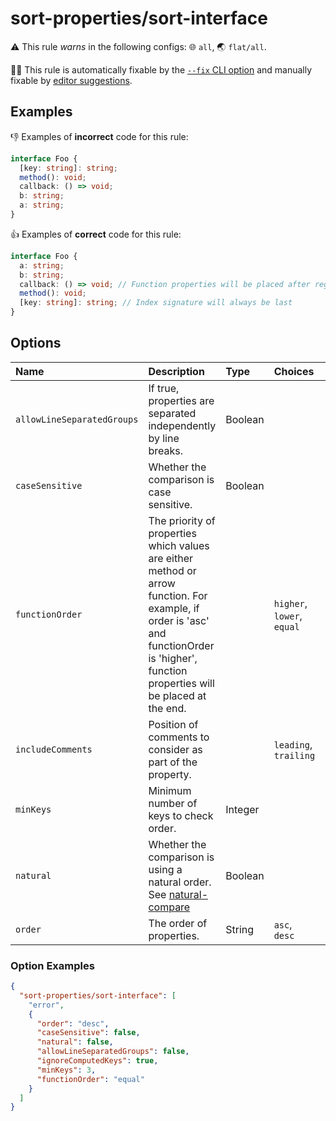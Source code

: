 # sort-properties/sort-interface

⚠️ This rule _warns_ in the following configs: 🌐 `all`, 🌏 `flat/all`.

🔧💡 This rule is automatically fixable by the [`--fix` CLI option](https://eslint.org/docs/latest/user-guide/command-line-interface#--fix) and manually fixable by [editor suggestions](https://eslint.org/docs/latest/use/core-concepts#rule-suggestions).

<!-- end auto-generated rule header -->

## Examples

👎 Examples of **incorrect** code for this rule:

```ts
interface Foo {
  [key: string]: string;
  method(): void;
  callback: () => void;
  b: string;
  a: string;
}
```

👍 Examples of **correct** code for this rule:

```ts
interface Foo {
  a: string;
  b: string;
  callback: () => void; // Function properties will be placed after regular properties.
  method(): void;
  [key: string]: string; // Index signature will always be last
}
```

## Options

<!-- begin auto-generated rule options list -->

| Name                       | Description                                                                                                                                                                               | Type    | Choices                    | Default   |
| :------------------------- | :---------------------------------------------------------------------------------------------------------------------------------------------------------------------------------------- | :------ | :------------------------- | :-------- |
| `allowLineSeparatedGroups` | If true, properties are separated independently by line breaks.                                                                                                                           | Boolean |                            | `true`    |
| `caseSensitive`            | Whether the comparison is case sensitive.                                                                                                                                                 | Boolean |                            | `true`    |
| `functionOrder`            | The priority of properties which values are either method or arrow function. For example, if order is 'asc' and functionOrder is 'higher', function properties will be placed at the end. |         | `higher`, `lower`, `equal` | `higher`  |
| `includeComments`          | Position of comments to consider as part of the property.                                                                                                                                 |         | `leading`, `trailing`      | `leading` |
| `minKeys`                  | Minimum number of keys to check order.                                                                                                                                                    | Integer |                            | `2`       |
| `natural`                  | Whether the comparison is using a natural order. See [natural-compare](https://www.npmjs.com/package/natural-compare)                                                                     | Boolean |                            | `true`    |
| `order`                    | The order of properties.                                                                                                                                                                  | String  | `asc`, `desc`              | `asc`     |

<!-- end auto-generated rule options list -->

### Option Examples

```json
{
  "sort-properties/sort-interface": [
    "error",
    {
      "order": "desc",
      "caseSensitive": false,
      "natural": false,
      "allowLineSeparatedGroups": false,
      "ignoreComputedKeys": true,
      "minKeys": 3,
      "functionOrder": "equal"
    }
  ]
}
```
